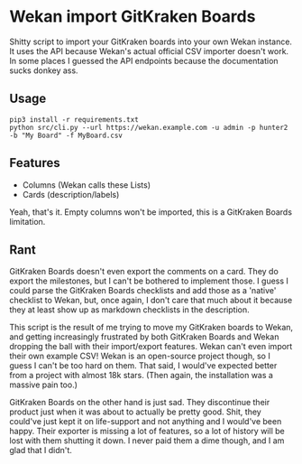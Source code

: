 # Wekan import GitKraken Boards

Shitty script to import your GitKraken boards into your own Wekan instance.
It uses the API because Wekan's actual official CSV importer doesn't work.
In some places I guessed the API endpoints because the documentation sucks donkey ass.

## Usage

```
pip3 install -r requirements.txt
python src/cli.py --url https://wekan.example.com -u admin -p hunter2 -b "My Board" -f MyBoard.csv
```

## Features

- Columns (Wekan calls these Lists)
- Cards (description/labels)

Yeah, that's it. Empty columns won't be imported, this is a GitKraken Boards limitation.

## Rant

GitKraken Boards doesn't even export the comments on a card. They do export the milestones, but I can't be bothered to implement those. I guess I could parse the GitKraken Boards checklists and add those as a 'native' checklist to Wekan, but, once again, I don't care that much about it because they at least show up as markdown checklists in the description.

This script is the result of me trying to move my GitKraken boards to Wekan, and getting increasingly frustrated by both GitKraken Boards and Wekan dropping the ball with their import/export features. Wekan can't even import their own example CSV! Wekan is an open-source project though, so I guess I can't be too hard on them. That said, I would've expected better from a project with almost 18k stars. (Then again, the installation was a massive pain too.)

GitKraken Boards on the other hand is just sad. They discontinue their product just when it was about to actually be pretty good. Shit, they could've just kept it on life-support and not anything and I would've been happy. Their exporter is missing a lot of features, so a lot of history will be lost with them shutting it down. I never paid them a dime though, and I am glad that I didn't.
